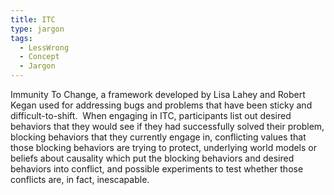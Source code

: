 ```yaml
---
title: ITC
type: jargon
tags:
  - LessWrong
  - Concept
  - Jargon
---
```




Immunity To Change, a framework developed by Lisa Lahey and Robert Kegan used for addressing bugs and problems that have been sticky and difficult-to-shift.  When engaging in ITC, participants list out desired behaviors that they would see if they had successfully solved their problem, blocking behaviors that they currently engage in, conflicting values that those blocking behaviors are trying to protect, underlying world models or beliefs about causality which put the blocking behaviors and desired behaviors into conflict, and possible experiments to test whether those conflicts are, in fact, inescapable.  
 